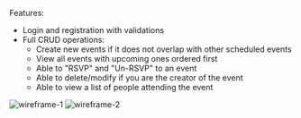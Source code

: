 Features:
- Login and registration with validations
- Full CRUD operations:
    - Create new events if it does not overlap with other scheduled events
    - View all events with upcoming ones ordered first
    - Able to "RSVP" and "Un-RSVP" to an event
    - Able to delete/modify if you are the creator of the event
    - Able to view a list of people attending the event

![wireframe-1](https://i.postimg.cc/43K9Cvcq/events1.jpg)
![wireframe-2](https://i.postimg.cc/5tZFfHq0/events2.jpg)